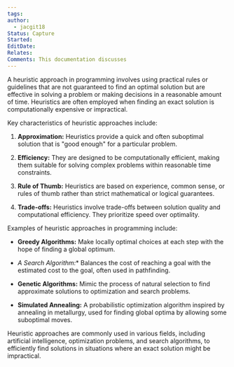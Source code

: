 ```yaml
---
tags: 
author:
  - jacgit18
Status: Capture
Started: 
EditDate: 
Relates: 
Comments: This documentation discusses
---
```

A heuristic approach in programming involves using practical rules or guidelines that are not guaranteed to find an optimal solution but are effective in solving a problem or making decisions in a reasonable amount of time. Heuristics are often employed when finding an exact solution is computationally expensive or impractical.  
  
Key characteristics of heuristic approaches include:  
  
1. **Approximation:** Heuristics provide a quick and often suboptimal solution that is "good enough" for a particular problem.  
  
2. **Efficiency:** They are designed to be computationally efficient, making them suitable for solving complex problems within reasonable time constraints.  
  
3. **Rule of Thumb:** Heuristics are based on experience, common sense, or rules of thumb rather than strict mathematical or logical guarantees.  
  
4. **Trade-offs:** Heuristics involve trade-offs between solution quality and computational efficiency. They prioritize speed over optimality.  
  
Examples of heuristic approaches in programming include:  
  
- **Greedy Algorithms:** Make locally optimal choices at each step with the hope of finding a global optimum.  
  
- **A* Search Algorithm:** Balances the cost of reaching a goal with the estimated cost to the goal, often used in pathfinding.  
  
- **Genetic Algorithms:** Mimic the process of natural selection to find approximate solutions to optimization and search problems.  
  
- **Simulated Annealing:** A probabilistic optimization algorithm inspired by annealing in metallurgy, used for finding global optima by allowing some suboptimal moves.  
  
Heuristic approaches are commonly used in various fields, including artificial intelligence, optimization problems, and search algorithms, to efficiently find solutions in situations where an exact solution might be impractical.